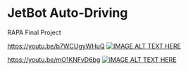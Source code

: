 # JetBot Auto-Driving
RAPA Final Project

https://youtu.be/b7WCUgyWHuQ
[![IMAGE ALT TEXT HERE](https://img.youtube.com/vi/b7WCUgyWHuQ/sddefault.jpg)](https://www.youtube.com/watch?v=b7WCUgyWHuQ)

https://youtu.be/mO1KNFvD6bg
[![IMAGE ALT TEXT HERE](https://img.youtube.com/vi/mO1KNFvD6bg/sddefault.jpg)](https://www.youtube.com/watch?v=mO1KNFvD6bg)
